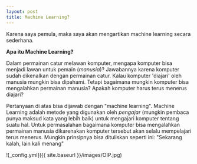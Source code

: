 ```yaml
---
layout: post
title: Machine Learning?
---
```


Karena saya pemula, maka saya akan mengartikan machine learning secara sederhana.

**Apa itu Machine Learning?**

Dalam permainan catur melawan komputer, mengapa komputer bisa menjadi lawan untuk pemain (*manusia*)? Jawabannya karena komputer sudah dikenalkan dengan permainan catur. Kalau komputer 'diajari' oleh manusia mungkin bisa dipahami. Tetapi bagaimana mungkin komputer bisa mengalahkan permainan manusia? Apakah komputer harus terus menerus diajari?

Pertanyaan di atas bisa dijawab dengan "machine learning". Machine Learning adalah metode yang digunakan oleh *pengajar* (mungkin pembaca punya maksud kata yang lebih baik) untuk mengajari komputer tentang suatu hal. Untuk permasalahan bagaimana komputer bisa mengalahkan permainan manusia dikarenakan komputer tersebut akan selalu mempelajari terus menerus. Mungkin prinsipnya bisa dituliskan seperti ini: "Sekarang kalah, lain kali menang"

![_config.yml]({{ site.baseurl }}/images/OIP.jpg)

